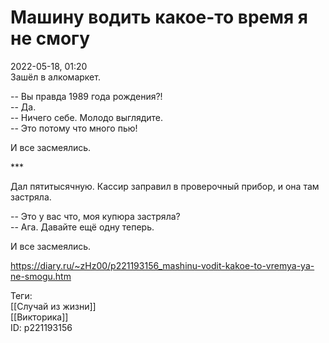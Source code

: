 Машину водить какое-то время я не смогу
========================================

   
 2022-05-18, 01:20   
  Зашёл в алкомаркет.   
   
 -- Вы правда 1989 года рождения?!   
 -- Да.   
 -- Ничего себе. Молодо выглядите.   
 -- Это потому что много пью!   
   
 И все засмеялись.   
   
 \*\*\*   
   
 Дал пятитысячную. Кассир заправил в проверочный прибор, и она там застряла.   
   
 -- Это у вас что, моя купюра застряла?   
 -- Ага. Давайте ещё одну теперь.   
   
 И все засмеялись.   
    
 <https://diary.ru/~zHz00/p221193156_mashinu-vodit-kakoe-to-vremya-ya-ne-smogu.htm>   
   
 Теги:   
 [[Случай из жизни]]   
 [[Викторика]]   
 ID: p221193156